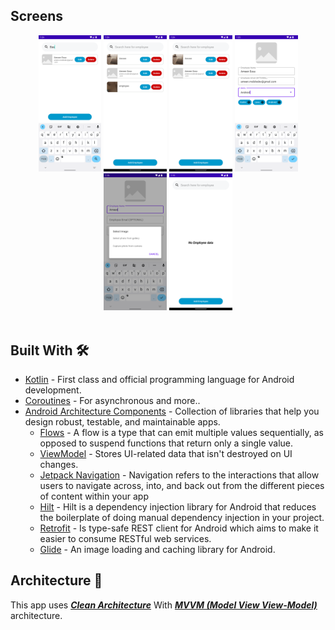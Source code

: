 ## Screens

<div style="text-align: center;"> 
<img src=screens/1.png width="20%" height="20%" alt="Screen1"/> 
<img src=screens/2.png width="20%" height="20%" alt="Screen2"/>
<img src=screens/3.png width="20%" height="20%" alt="Screen3"/> 
<img src=screens/4.png width="20%" height="20%" alt="Screen4"/> 
<img src=screens/5.png width="20%" height="20%" alt="Screen5"/>
<img src=screens/6.png width="20%" height="20%" alt="Screen6"/> </div>

<br />

## Built With 🛠

- [Kotlin](https://kotlinlang.org/) - First class and official programming language for Android development.
- [Coroutines](https://kotlinlang.org/docs/reference/coroutines-overview.html) - For asynchronous and more..
- [Android Architecture Components](https://developer.android.com/topic/libraries/architecture) - Collection of
  libraries that help you design robust, testable, and maintainable apps.
    - [Flows](https://developer.android.com/kotlin/flow) - A flow is a type that can emit multiple values sequentially,
      as opposed to suspend functions that return only a single value.
    - [ViewModel](https://developer.android.com/topic/libraries/architecture/viewmodel) - Stores UI-related data that
      isn't destroyed on UI changes.
    - [Jetpack Navigation](https://developer.android.com/guide/navigation) - Navigation refers to the interactions that
      allow users to navigate across, into, and back out from the different pieces of content within your app
    - [Hilt](https://developer.android.com/training/dependency-injection/hilt-android) - Hilt is a dependency injection
      library for Android that reduces the boilerplate of doing manual dependency injection in your project.
    - [Retrofit](https://square.github.io/retrofit/) - Is type-safe REST client for Android which aims to make it easier
      to consume RESTful web services.
    - [Glide](https://bumptech.github.io/glide/) - An image loading and caching library for Android.
      <br />

## Architecture 🗼

This app uses [***Clean Architecture***](https://developer.android.com/topic/architecture) With [***MVVM (Model View
View-Model)***](https://developer.android.com/jetpack/docs/guide#recommended-app-arch) architecture.